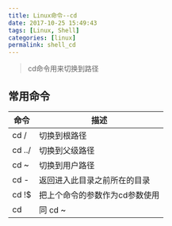 ```yaml
---
title: Linux命令--cd
date: 2017-10-25 15:49:43
tags: [Linux, Shell]
categories: [linux]
permalink: shell_cd
---
```


> cd命令用来切换到路径

## 常用命令

| 命令   | 描述                      |
|--------|---------------------------|
| cd /   | 切换到根路径                |
| cd ../ | 切换到父级路径              |
| cd ~   | 切换到用户路径              |
| cd -   | 返回进入此目录之前所在的目录  |
| cd !$  | 把上个命令的参数作为cd参数使用 |
| cd     | 同 cd ~                   |

